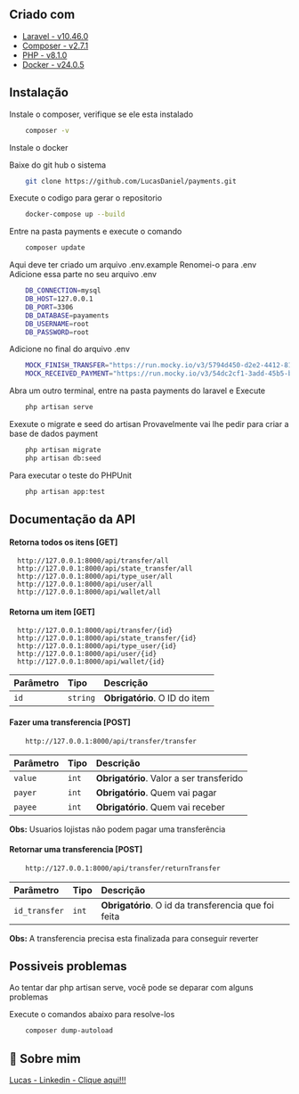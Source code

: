 
## Criado com

 - [Laravel - v10.46.0](https://laravel.com/)
 - [Composer - v2.7.1](https://getcomposer.org/)
 - [PHP - v8.1.0](https://www.php.net/downloads.php)
 - [Docker - v24.0.5](https://www.docker.com/)

 

## Instalação

Instale o composer, verifique se ele esta instalado

```bash
    composer -v
```

Instale o docker

Baixe do git hub o sistema

```bash
    git clone https://github.com/LucasDaniel/payments.git
```

Execute o codigo para gerar o repositorio

```bash
    docker-compose up --build
```

Entre na pasta payments e execute o comando

```bash
    composer update
```

Aqui deve ter criado um arquivo .env.example
Renomei-o para .env
Adicione essa parte no seu arquivo .env

```bash
    DB_CONNECTION=mysql
    DB_HOST=127.0.0.1
    DB_PORT=3306
    DB_DATABASE=payaments
    DB_USERNAME=root
    DB_PASSWORD=root
```

Adicione no final do arquivo .env

```bash
    MOCK_FINISH_TRANSFER="https://run.mocky.io/v3/5794d450-d2e2-4412-8131-73d0293ac1cc"
    MOCK_RECEIVED_PAYMENT="https://run.mocky.io/v3/54dc2cf1-3add-45b5-b5a9-6bf7e7f1f4a6"
```

Abra um outro terminal, entre na pasta payments do laravel e Execute

```bash
    php artisan serve
```

Exexute o migrate e seed do artisan
Provavelmente vai lhe pedir para criar a base de dados payment

```bash
    php artisan migrate
    php artisan db:seed
```

Para executar o teste do PHPUnit

```bash
    php artisan app:test 
```

## Documentação da API

#### Retorna todos os itens [GET]

```http
  http://127.0.0.1:8000/api/transfer/all
  http://127.0.0.1:8000/api/state_transfer/all
  http://127.0.0.1:8000/api/type_user/all
  http://127.0.0.1:8000/api/user/all
  http://127.0.0.1:8000/api/wallet/all
```

#### Retorna um item [GET]

```http
  http://127.0.0.1:8000/api/transfer/{id}
  http://127.0.0.1:8000/api/state_transfer/{id}
  http://127.0.0.1:8000/api/type_user/{id}
  http://127.0.0.1:8000/api/user/{id}
  http://127.0.0.1:8000/api/wallet/{id}
```

| Parâmetro   | Tipo       | Descrição                                   |
| :---------- | :--------- | :------------------------------------------ |
| `id`      | `string` | **Obrigatório**. O ID do item |

#### Fazer uma transferencia [POST]

```bash
    http://127.0.0.1:8000/api/transfer/transfer
```

| Parâmetro   | Tipo       | Descrição                                   |
| :---------- | :--------- | :------------------------------------------ |
| `value`      | `int` | **Obrigatório**. Valor a ser transferido |
| `payer`      | `int` | **Obrigatório**. Quem vai pagar |
| `payee`      | `int` | **Obrigatório**. Quem vai receber |

**Obs:** Usuarios lojistas não podem pagar uma transferência 

#### Retornar uma transferencia [POST]

```bash
    http://127.0.0.1:8000/api/transfer/returnTransfer
```

| Parâmetro   | Tipo       | Descrição                                   |
| :---------- | :--------- | :------------------------------------------ |
| `id_transfer`      | `int` | **Obrigatório**. O id da transferencia que foi feita |

**Obs:** A transferencia precisa esta finalizada para conseguir reverter


## Possiveis problemas

Ao tentar dar php artisan serve, você pode se deparar com alguns problemas

Execute o comandos abaixo para resolve-los

```bash
    composer dump-autoload
```

## 🚀 Sobre mim
[Lucas - Linkedin - Clique aqui!!!](https://www.linkedin.com/in/lucas-dniel-beltrame-de-lima-rodrigues/)

